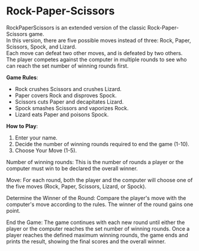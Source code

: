 # Rock-Paper-Scissors

RockPaperScissors is an extended version of the classic Rock-Paper-Scissors game.  
In this version, there are five possible moves instead of three: Rock, Paper, Scissors, Spock, and Lizard.  
Each move can defeat two other moves, and is defeated by two others.  
The player competes against the computer in multiple rounds to see who can reach the set number of winning rounds first.


**Game Rules**:

- Rock crushes Scissors and crushes Lizard.
- Paper covers Rock and disproves Spock.
- Scissors cuts Paper and decapitates Lizard.
- Spock smashes Scissors and vaporizes Rock.
- Lizard eats Paper and poisons Spock.

**How to Play**:

1. Enter your name.
2. Decide the number of winning rounds required to end the game (1-10). 
3. Choose Your Move (1-5).


Number of winning rounds:
This is the number of rounds a player or the computer must win to be declared the overall winner.

Move:
For each round, both the player and the computer will choose one of the five moves (Rock, Paper, Scissors, Lizard, or Spock).

Determine the Winner of the Round:
Compare the player's move with the computer's move according to the rules.
The winner of the round gains one point.

End the Game:
The game continues with each new round until either the player or the computer reaches the set number of winning rounds.
Once a player reaches the defined maximum winning rounds, the game ends and prints the result, showing the final scores and the overall winner.
